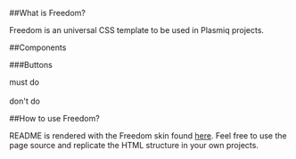 ##What is Freedom?

Freedom is an universal CSS template to be used in Plasmiq projects.

##Components

###Buttons

<div class="big-button color-z">must do<span class="icon"><i class="icon-ok"></i></span></div>

<br/>
<div class="big-button color-y">don't do<span class="icon"><i class="icon-remove"></i></span></div>

##How to use Freedom?

README is rendered with the Freedom skin found <a href="http://plasmiq.github.io/freedom">here</a>. Feel free to use the page source and replicate the HTML structure in your own projects.